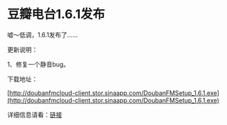 # 豆瓣电台1.6.1发布

嘘～低调，1.6.1发布了……

更新说明：

1、修复一个静音bug。

下载地址：

[http://doubanfmcloud-client.stor.sinaapp.com/DoubanFMSetup_1.6.1.exe](http://doubanfmcloud-client.stor.sinaapp.com/DoubanFMSetup_1.6.1.exe)

详细信息请看：[链接](/article/doubanfm)
